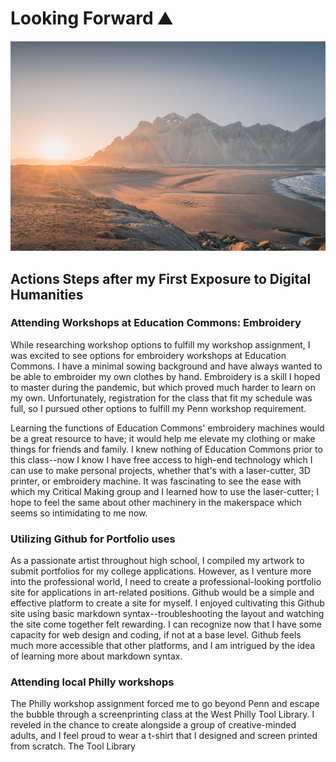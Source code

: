# Looking Forward ⛰️

![alt text](assets/mountainbackground.png)

## Actions Steps after my First Exposure to Digital Humanities

### Attending Workshops at Education Commons: Embroidery

While researching workshop options to fulfill my workshop assignment, I was excited to see options for embroidery workshops at Education Commons. I have a minimal sowing background and have always wanted to be able to embroider my own clothes by hand. Embroidery is a skill I hoped to master during the pandemic, but which proved much harder to learn on my own. Unfortunately, registration for the class that fit my schedule was full, so I pursued other options to fulfill my Penn workshop requirement.

Learning the functions of Education Commons' embroidery machines would be a great resource to have; it would help me elevate my clothing or make things for friends and family. I knew nothing of Education Commons prior to this class--now I know I have free access to high-end technology which I can use to make personal projects, whether that's with a laser-cutter, 3D printer, or embroidery machine. It was fascinating to see the ease with which my Critical Making group and I learned how to use the laser-cutter; I hope to feel the same about other machinery in the makerspace which seems so intimidating to me now.
   
### Utilizing Github for Portfolio uses

As a passionate artist throughout high school, I compiled my artwork to submit portfolios for my college applications. However, as I venture more into the professional world, I need to create a professional-looking portfolio site for applications in art-related positions. Github would be a simple and effective platform to create a site for myself. I enjoyed cultivating this Github site using basic markdown syntax--troubleshooting the layout and watching the site come together felt rewarding. I can recognize now that I have some capacity for web design and coding, if not at a base level. Github feels much more accessible that other platforms, and I am intrigued by the idea of learning more about markdown syntax.
  
### Attending local Philly workshops

The Philly workshop assignment forced me to go beyond Penn and escape the bubble through a screenprinting class at the West Philly Tool Library. I reveled in the chance to create alongside a group of creative-minded adults, and I feel proud to wear a t-shirt that I designed and screen printed from scratch. The Tool Library  
